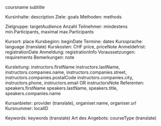 coursname
subtitle

Kursinhalte: description
Ziele: goals
Methoden: methods 

Zielgruppe: targetAudience
Anzahl Teilnehmer: mindestens min.Participants, maximal max.Participants


Kursort: place
Kursbeginn: beginDate
Termine: dates
Kurssprache: language (translate)
Kurskosten: CHF price, priceNote
Anmeldefrist: registrationDate
Anmeldung: registrationInfo
Voraussetzungen: requirements
Bemerkungen: note

Kursleitung: instructors.firstName instructors.lastName, instructors.companies.name, instructors.companies.street, instructors.companies.postalCode instructors.companies.city, instructors.phone, instructors.email OR instructorsNote
Referenten: speakers.firstName speakers.lastName, speakers.title, speakers.companies.name

Kursanbieter: provider (translate), organiser.name, organiser.url
Kursnummer: localID

Keywords: keywords (translate)
Art des Angebots: courseType (translate)